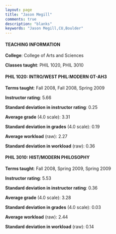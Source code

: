 ```yaml
---
layout: page
title: "Jason Megill" 
comments: true
description: "blanks"
keywords: "Jason Megill,CU,Boulder"
---
```

<head>
<script src="https://ajax.googleapis.com/ajax/libs/jquery/2.1.3/jquery.min.js"></script>
<script src="https://dl.dropboxusercontent.com/s/pc42nxpaw1ea4o9/highcharts.js?dl=0"></script>
<!-- <script src="../assets/js/highcharts.js"></script> -->
<style type="text/css">@font-face {
	font-family: "Bebas Neue";
	src: url(https://www.filehosting.org/file/details/544349/BebasNeue Regular.otf) format("opentype");
	}
	h1.Bebas { 
		font-family: "Bebas Neue", Verdana, Tahoma;
	}
</style>
</head>
	   
#### TEACHING INFORMATION

**College**: College of Arts and Sciences

**Classes taught**: PHIL 1020, PHIL 3010

#### PHIL 1020: INTRO/WEST PHIL:MODERN GT-AH3

**Terms taught**: Fall 2008, Fall 2008, Spring 2009

**Instructor rating**: 5.66

**Standard deviation in instructor rating**: 0.25

**Average grade** (4.0 scale): 3.31

**Standard deviation in grades** (4.0 scale): 0.19

**Average workload** (raw): 2.27

**Standard deviation in workload** (raw): 0.36

#### PHIL 3010: HIST/MODERN PHILOSOPHY

**Terms taught**: Fall 2008, Spring 2009, Spring 2009

**Instructor rating**: 5.53

**Standard deviation in instructor rating**: 0.36

**Average grade** (4.0 scale): 3.28

**Standard deviation in grades** (4.0 scale): 0.03

**Average workload** (raw): 2.44

**Standard deviation in workload** (raw): 0.14

